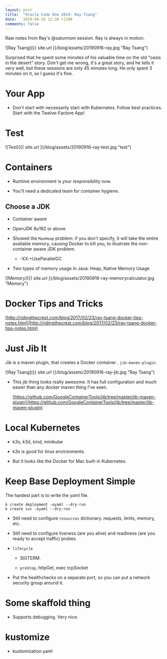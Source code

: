 ```yaml
---
layout: post
title:  "Oracle Code One 2019: Ray Tsang"
date:   2019-09-16 12:30 +1100
comments: false
---
```


Raw notes from Ray's @saturnism session.  Ray is always in motion.

![Ray Tsang]({{ site.url }}/blog/assets/20190916-ray.jpg "Ray Tsang")

Surprised that he spent some minutes of his valuable time on the old
"oasis in the desert" story.  Don't get me wrong, it's a great story,
and he tells it very well, but these sessions are only 45 minutes long.
He only spent 3 minutes on it, so I guess it's fine.

# Your App

* Don't start with necessarily start with Kubernetes.  Follow best
  practices.  Start with the Twelve-Factore App!
  
# Test

![Test]({{ site.url }}/blog/assets/20190916-ray-test.jpg "test")

# Containers

* Runtime environment is your responsibility now.

* You'll need a dedicated team for container hygiene.

## Choose a JDK

* Container aware

* OpenJDK 8u192 or above

* Showed the `MaxHeap` problem: if you don't specify, it will take the
  entire available memory, causing Docker to kill you, to illustrate the
  non-container aware JDK problem.
  
   * -XX:+UseParallelGC
   
* Two types of memory usage in Java: Heap, Native Memory Usage

![Memory]({{ site.url }}/blog/assets/20190916-ray-memorycalculator.jpg "Memory")
  
# Docker Tips and Tricks

[http://ridingthecrest.com/blog/2017/02/23/ray-tsang-docker-tips-notes.html](http://ridingthecrest.com/blog/2017/02/23/ray-tsang-docker-tips-notes.html)

# Just Jib It

Jib is a maven plugin, that creates a Docker container .  `jib-maven-plugin`.

![Ray Tsang]({{ site.url }}/blog/assets/20190916-ray-jib.jpg "Ray Tsang")


* This jib thing looks really awesome.  It has full configuration and
  much easier than any docker maven thing I've seen.
  
  [https://github.com/GoogleContainerTools/jib/tree/master/jib-maven-plugin](https://github.com/GoogleContainerTools/jib/tree/master/jib-maven-plugin)
  
  
# Local Kubernetes

* k3s, k3d, kind, minikube

* k3s is good for linux environments.

* But it looks like the Docker for Mac built-in Kubernetes.

# Keep Base Deployment Simple

The hardest part is to write the yaml file.

```
k create deployment -oyaml --dry-run
k create svc -oyaml --dry-run
```

* Still need to configure `resources` dictionary.  requests, limits, memory, etc.

* Still need to configure liveness (are you alive) and readiness (are
  you ready to accept traffic) probes.
  
* `lifecycle` 

   * SIGTERM.
   
   * `preStop`, httpGet, exec tcpSocket
   
* Put the healthchecks on a separate port, so you can put a network
  security group around it.
  
# Some skaffold thing

* Supports debugging.  Very nice.

# kustomize

* kustomization.yaml






